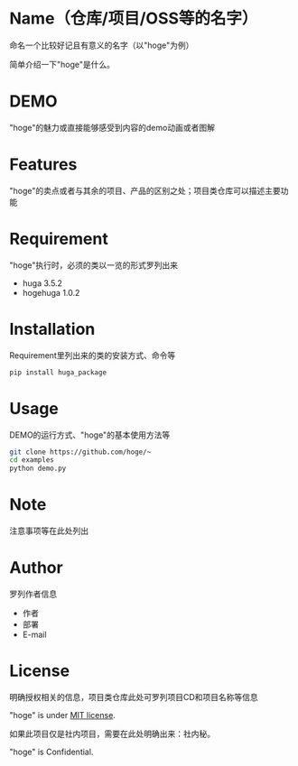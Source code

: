 # Name（仓库/项目/OSS等的名字）

命名一个比较好记且有意义的名字（以"hoge"为例）

简单介绍一下"hoge"是什么。

# DEMO

"hoge"的魅力或直接能够感受到内容的demo动画或者图解

# Features

"hoge"的卖点或者与其余的项目、产品的区别之处；项目类仓库可以描述主要功能

# Requirement

"hoge"执行时，必须的类以一览的形式罗列出来

* huga 3.5.2
* hogehuga 1.0.2

# Installation

Requirement里列出来的类的安装方式、命令等

```bash
pip install huga_package
```

# Usage

DEMO的运行方式、"hoge"的基本使用方法等

```bash
git clone https://github.com/hoge/~
cd examples
python demo.py
```

# Note

注意事项等在此处列出

# Author

罗列作者信息

* 作者
* 部署
* E-mail

# License
明确授权相关的信息，项目类仓库此处可罗列项目CD和项目名称等信息

"hoge" is under [MIT license](https://en.wikipedia.org/wiki/MIT_License).

如果此项目仅是社内项目，需要在此处明确出来：社内秘。

"hoge" is Confidential.